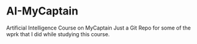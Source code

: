 # AI-MyCaptain
Artificial Intelligence Course on MyCaptain
Just a Git Repo for some of the wprk that I did while studying this course.
